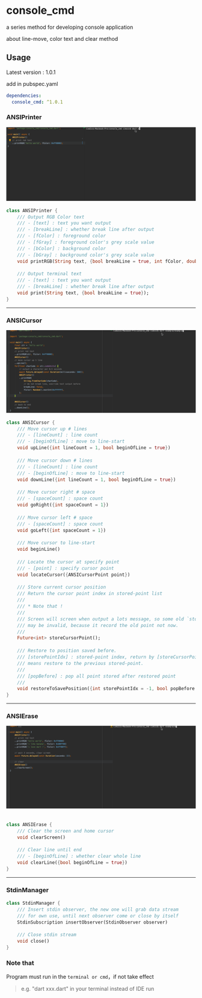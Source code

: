 # console_cmd

a series method for developing console application

about line-move, color text and clear method

## Usage

Latest version : 1.0.1

add in pubspec.yaml

```yaml
dependencies:
  console_cmd: ^1.0.1
```

### ANSIPrinter

![demo1](images/demo1.gif)

```dart
class ANSIPrinter {
    /// Output RGB Color text
    /// - [text] : text you want output
    /// - [breakLine] : whether break line after output
    /// - [fColor] : foreground color
    /// - [fGray] : foreground color's grey scale value
    /// - [bColor] : background color
    /// - [bGray] : background color's grey scale value
    void printRGB(String text, {bool breakLine = true, int fColor, double fGray, int bColor, double bGray});

    /// Output terminal text
    /// - [text] : text you want output
    /// - [breakLine] : whether break line after output
    void print(String text, {bool breakLine = true});
}
```

---

### ANSICursor


![demo2](images/demo2.gif)

```dart
class ANSICursor {
    /// Move cursor up # lines
    /// - [lineCount] : line count
    /// - [beginOfLine] : move to line-start
    void upLine({int lineCount = 1, bool beginOfLine = true})
    
    /// Move cursor down # lines
    /// - [lineCount] : line count
    /// - [beginOfLine] : move to line-start
    void downLine({int lineCount = 1, bool beginOfLine = true})
    
    /// Move cursor right # space
    /// - [spaceCount] : space count
    void goRight({int spaceCount = 1})
    
    /// Move cursor left # space
    /// - [spaceCount] : space count
    void goLeft({int spaceCount = 1})
    
    /// Move cursor to line-start
    void beginLine()

	/// Locate the cursor at specify point
	/// - [point] : specify cursor point
	void locateCursor({ANSICursorPoint point})

    /// Store current cursor position
    /// Return the cursor point index in stored-point list
    ///
    /// * Note that !
    ///
    /// Screen will screen when output a lots message, so some old `stored-point`
    /// may be invalid, because it record the old point not now.
    ///
    Future<int> storeCursorPoint();

    /// Restore to position saved before.
	/// [storePointIdx] : stored-point index, return by [storeCursorPoint]. if this value is `-1`,
	/// means restore to the previous stored-point.
	///
	/// [popBefore] : pop all point stored after restored point
	///
	void restoreToSavePosition({int storePointIdx = -1, bool popBefore = true})
}

```

---

### ANSIErase

![demo3](images/demo3.gif)

```dart

class ANSIErase {
    /// Clear the screen and home cursor
    void clearScreen()
    
    /// Clear line until end
    /// - [beginOfLine] : whether clear whole line
    void clearLine({bool beginOfLine = true})
}
```

---

### StdinManager

```dart
class StdinManager {
    /// Insert stdin observer, the new one will grab data stream
	/// for own use, until next observer come or close by itself
	StdinSubscription insertObserver(StdinObserver observer)

    /// Close stdin stream
	void close()
}
```

### Note that

Program must run in the `terminal or cmd`，if not take effect

> e.g. "dart xxx.dart" in your terminal instead of IDE run